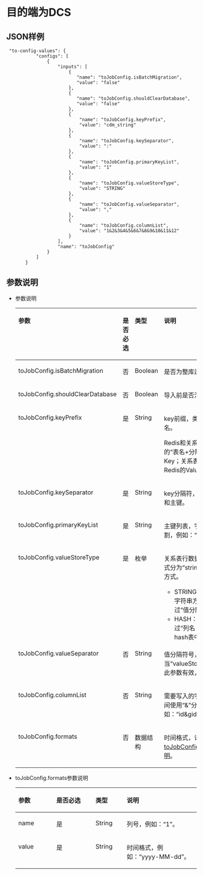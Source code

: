 # 目的端为DCS<a name="dgc_02_0303"></a>

## JSON样例<a name="zh-cn_topic_0108272802_section33401108172339"></a>

```
 "to-config-values": {
           "configs": [
               {
                   "inputs": [
                       {
                          "name": "toJobConfig.isBatchMigration",
                          "value": "false"
                       },
                       {
                          "name": "toJobConfig.shouldClearDatabase",
                          "value": "false"
                       },
                       {
                           "name": "toJobConfig.keyPrefix",
                           "value": "cdm_string"
                       },
                       {
                           "name": "toJobConfig.keySeparator",
                           "value": ":"
                       },
                       {
                           "name": "toJobConfig.primaryKeyList",
                           "value": "1"
                       },
                       {
                           "name": "toJobConfig.valueStoreType",
                           "value": "STRING"
                       },
                       {
                           "name": "toJobConfig.valueSeparator",
                           "value": ","
                       },
                       {
                           "name": "toJobConfig.columnList",
                           "value": "1&2&3&4&5&6&7&8&9&10&11&12"
                       }
                   ],
                   "name": "toJobConfig"
               }
           ]
       }
```

## 参数说明<a name="zh-cn_topic_0108272802_section16885145112454"></a>

-   参数说明

    <a name="zh-cn_topic_0108272802_table6307873415412"></a>
    <table><thead align="left"><tr id="zh-cn_topic_0108272802_row2882542015412"><th class="cellrowborder" valign="top" width="22.657734226577343%" id="mcps1.1.5.1.1"><p id="zh-cn_topic_0108272802_p5315765115412"><a name="zh-cn_topic_0108272802_p5315765115412"></a><a name="zh-cn_topic_0108272802_p5315765115412"></a>参数</p>
    </th>
    <th class="cellrowborder" valign="top" width="20.157984201579843%" id="mcps1.1.5.1.2"><p id="zh-cn_topic_0108272802_p1080249515412"><a name="zh-cn_topic_0108272802_p1080249515412"></a><a name="zh-cn_topic_0108272802_p1080249515412"></a>是否必选</p>
    </th>
    <th class="cellrowborder" valign="top" width="16.2983701629837%" id="mcps1.1.5.1.3"><p id="zh-cn_topic_0108272802_p258693615412"><a name="zh-cn_topic_0108272802_p258693615412"></a><a name="zh-cn_topic_0108272802_p258693615412"></a>类型</p>
    </th>
    <th class="cellrowborder" valign="top" width="40.885911408859116%" id="mcps1.1.5.1.4"><p id="zh-cn_topic_0108272802_p821526915412"><a name="zh-cn_topic_0108272802_p821526915412"></a><a name="zh-cn_topic_0108272802_p821526915412"></a>说明</p>
    </th>
    </tr>
    </thead>
    <tbody><tr id="zh-cn_topic_0108272802_row51350293114814"><td class="cellrowborder" valign="top" width="22.657734226577343%" headers="mcps1.1.5.1.1 "><p id="zh-cn_topic_0108272802_p65733030114814"><a name="zh-cn_topic_0108272802_p65733030114814"></a><a name="zh-cn_topic_0108272802_p65733030114814"></a>toJobConfig.isBatchMigration</p>
    </td>
    <td class="cellrowborder" valign="top" width="20.157984201579843%" headers="mcps1.1.5.1.2 "><p id="zh-cn_topic_0108272802_p22775208114814"><a name="zh-cn_topic_0108272802_p22775208114814"></a><a name="zh-cn_topic_0108272802_p22775208114814"></a>否</p>
    </td>
    <td class="cellrowborder" valign="top" width="16.2983701629837%" headers="mcps1.1.5.1.3 "><p id="zh-cn_topic_0108272802_p32852546114814"><a name="zh-cn_topic_0108272802_p32852546114814"></a><a name="zh-cn_topic_0108272802_p32852546114814"></a>Boolean</p>
    </td>
    <td class="cellrowborder" valign="top" width="40.885911408859116%" headers="mcps1.1.5.1.4 "><p id="zh-cn_topic_0108272802_p43810589114814"><a name="zh-cn_topic_0108272802_p43810589114814"></a><a name="zh-cn_topic_0108272802_p43810589114814"></a>是否为整库迁移。</p>
    </td>
    </tr>
    <tr id="zh-cn_topic_0108272802_row53262839115011"><td class="cellrowborder" valign="top" width="22.657734226577343%" headers="mcps1.1.5.1.1 "><p id="zh-cn_topic_0108272802_p19322672115011"><a name="zh-cn_topic_0108272802_p19322672115011"></a><a name="zh-cn_topic_0108272802_p19322672115011"></a>toJobConfig.shouldClearDatabase</p>
    </td>
    <td class="cellrowborder" valign="top" width="20.157984201579843%" headers="mcps1.1.5.1.2 "><p id="zh-cn_topic_0108272802_p21632561115011"><a name="zh-cn_topic_0108272802_p21632561115011"></a><a name="zh-cn_topic_0108272802_p21632561115011"></a>否</p>
    </td>
    <td class="cellrowborder" valign="top" width="16.2983701629837%" headers="mcps1.1.5.1.3 "><p id="zh-cn_topic_0108272802_p7407011115011"><a name="zh-cn_topic_0108272802_p7407011115011"></a><a name="zh-cn_topic_0108272802_p7407011115011"></a>Boolean</p>
    </td>
    <td class="cellrowborder" valign="top" width="40.885911408859116%" headers="mcps1.1.5.1.4 "><p id="zh-cn_topic_0108272802_p63097005115011"><a name="zh-cn_topic_0108272802_p63097005115011"></a><a name="zh-cn_topic_0108272802_p63097005115011"></a>导入前是否清空数据。</p>
    </td>
    </tr>
    <tr id="zh-cn_topic_0108272802_row6145707115412"><td class="cellrowborder" valign="top" width="22.657734226577343%" headers="mcps1.1.5.1.1 "><p id="zh-cn_topic_0108272802_p40748341144217"><a name="zh-cn_topic_0108272802_p40748341144217"></a><a name="zh-cn_topic_0108272802_p40748341144217"></a>toJobConfig.keyPrefix</p>
    </td>
    <td class="cellrowborder" valign="top" width="20.157984201579843%" headers="mcps1.1.5.1.2 "><p id="zh-cn_topic_0108272802_p12281354144217"><a name="zh-cn_topic_0108272802_p12281354144217"></a><a name="zh-cn_topic_0108272802_p12281354144217"></a>是</p>
    </td>
    <td class="cellrowborder" valign="top" width="16.2983701629837%" headers="mcps1.1.5.1.3 "><p id="zh-cn_topic_0108272802_p55265640144217"><a name="zh-cn_topic_0108272802_p55265640144217"></a><a name="zh-cn_topic_0108272802_p55265640144217"></a>String</p>
    </td>
    <td class="cellrowborder" valign="top" width="40.885911408859116%" headers="mcps1.1.5.1.4 "><p id="zh-cn_topic_0108272802_p32290553155944"><a name="zh-cn_topic_0108272802_p32290553155944"></a><a name="zh-cn_topic_0108272802_p32290553155944"></a>key前缀，类似关系数据库的表名。</p>
    <p id="zh-cn_topic_0108272802_p47331830144217"><a name="zh-cn_topic_0108272802_p47331830144217"></a><a name="zh-cn_topic_0108272802_p47331830144217"></a>Redis和关系表的映射：用关系表的<span class="uicontrol" id="zh-cn_topic_0108272802_uicontrol4962522916020"><a name="zh-cn_topic_0108272802_uicontrol4962522916020"></a><a name="zh-cn_topic_0108272802_uicontrol4962522916020"></a>“表名+分隔符”</span>来对应Redis的Key；关系表的一行数据对应Redis的Value。</p>
    </td>
    </tr>
    <tr id="zh-cn_topic_0108272802_row3532522715412"><td class="cellrowborder" valign="top" width="22.657734226577343%" headers="mcps1.1.5.1.1 "><p id="zh-cn_topic_0108272802_p31423427144217"><a name="zh-cn_topic_0108272802_p31423427144217"></a><a name="zh-cn_topic_0108272802_p31423427144217"></a>toJobConfig.keySeparator</p>
    </td>
    <td class="cellrowborder" valign="top" width="20.157984201579843%" headers="mcps1.1.5.1.2 "><p id="zh-cn_topic_0108272802_p62269650144217"><a name="zh-cn_topic_0108272802_p62269650144217"></a><a name="zh-cn_topic_0108272802_p62269650144217"></a>是</p>
    </td>
    <td class="cellrowborder" valign="top" width="16.2983701629837%" headers="mcps1.1.5.1.3 "><p id="zh-cn_topic_0108272802_p10676914144217"><a name="zh-cn_topic_0108272802_p10676914144217"></a><a name="zh-cn_topic_0108272802_p10676914144217"></a>String</p>
    </td>
    <td class="cellrowborder" valign="top" width="40.885911408859116%" headers="mcps1.1.5.1.4 "><p id="zh-cn_topic_0108272802_p59523723144217"><a name="zh-cn_topic_0108272802_p59523723144217"></a><a name="zh-cn_topic_0108272802_p59523723144217"></a>key分隔符，一般用来分隔关系表和主键。</p>
    </td>
    </tr>
    <tr id="zh-cn_topic_0108272802_row2888033144824"><td class="cellrowborder" valign="top" width="22.657734226577343%" headers="mcps1.1.5.1.1 "><p id="zh-cn_topic_0108272802_p32604129144824"><a name="zh-cn_topic_0108272802_p32604129144824"></a><a name="zh-cn_topic_0108272802_p32604129144824"></a>toJobConfig.primaryKeyList</p>
    </td>
    <td class="cellrowborder" valign="top" width="20.157984201579843%" headers="mcps1.1.5.1.2 "><p id="zh-cn_topic_0108272802_p23688773144824"><a name="zh-cn_topic_0108272802_p23688773144824"></a><a name="zh-cn_topic_0108272802_p23688773144824"></a>是</p>
    </td>
    <td class="cellrowborder" valign="top" width="16.2983701629837%" headers="mcps1.1.5.1.3 "><p id="zh-cn_topic_0108272802_p39742454144824"><a name="zh-cn_topic_0108272802_p39742454144824"></a><a name="zh-cn_topic_0108272802_p39742454144824"></a>String</p>
    </td>
    <td class="cellrowborder" valign="top" width="40.885911408859116%" headers="mcps1.1.5.1.4 "><p id="zh-cn_topic_0108272802_p65022171144824"><a name="zh-cn_topic_0108272802_p65022171144824"></a><a name="zh-cn_topic_0108272802_p65022171144824"></a>主键列表，字段名之间使用<span class="parmvalue" id="zh-cn_topic_0108272802_parmvalue5724612216115"><a name="zh-cn_topic_0108272802_parmvalue5724612216115"></a><a name="zh-cn_topic_0108272802_parmvalue5724612216115"></a>“&amp;”</span>分割，例如：<span class="parmvalue" id="zh-cn_topic_0108272802_parmvalue6284347216122"><a name="zh-cn_topic_0108272802_parmvalue6284347216122"></a><a name="zh-cn_topic_0108272802_parmvalue6284347216122"></a>“id&amp;gid”</span>。</p>
    </td>
    </tr>
    <tr id="zh-cn_topic_0108272802_row130765815412"><td class="cellrowborder" valign="top" width="22.657734226577343%" headers="mcps1.1.5.1.1 "><p id="zh-cn_topic_0108272802_p40468004144217"><a name="zh-cn_topic_0108272802_p40468004144217"></a><a name="zh-cn_topic_0108272802_p40468004144217"></a>toJobConfig.valueStoreType</p>
    </td>
    <td class="cellrowborder" valign="top" width="20.157984201579843%" headers="mcps1.1.5.1.2 "><p id="zh-cn_topic_0108272802_p56682864144217"><a name="zh-cn_topic_0108272802_p56682864144217"></a><a name="zh-cn_topic_0108272802_p56682864144217"></a>是</p>
    </td>
    <td class="cellrowborder" valign="top" width="16.2983701629837%" headers="mcps1.1.5.1.3 "><p id="zh-cn_topic_0108272802_p27909297144217"><a name="zh-cn_topic_0108272802_p27909297144217"></a><a name="zh-cn_topic_0108272802_p27909297144217"></a>枚举</p>
    </td>
    <td class="cellrowborder" valign="top" width="40.885911408859116%" headers="mcps1.1.5.1.4 "><p id="zh-cn_topic_0108272802_p31296545154541"><a name="zh-cn_topic_0108272802_p31296545154541"></a><a name="zh-cn_topic_0108272802_p31296545154541"></a>关系表行数据在Redis中的存储方式分为<span class="parmvalue" id="zh-cn_topic_0108272802_parmvalue52897852154541"><a name="zh-cn_topic_0108272802_parmvalue52897852154541"></a><a name="zh-cn_topic_0108272802_parmvalue52897852154541"></a>“string”</span>和<span class="parmvalue" id="zh-cn_topic_0108272802_parmvalue6318622154541"><a name="zh-cn_topic_0108272802_parmvalue6318622154541"></a><a name="zh-cn_topic_0108272802_parmvalue6318622154541"></a>“hash”</span>两种存储方式。</p>
    <a name="zh-cn_topic_0108272802_ul1233069154545"></a><a name="zh-cn_topic_0108272802_ul1233069154545"></a><ul id="zh-cn_topic_0108272802_ul1233069154545"><li>STRING：表示一行数据通过字符串方式存储，每列之间通过<span class="uicontrol" id="zh-cn_topic_0108272802_uicontrol1613916411081"><a name="zh-cn_topic_0108272802_uicontrol1613916411081"></a><a name="zh-cn_topic_0108272802_uicontrol1613916411081"></a>“值分隔符”</span>分隔。</li><li>HASH：表示一行数据通过<span class="uicontrol" id="zh-cn_topic_0108272802_uicontrol5976945816353"><a name="zh-cn_topic_0108272802_uicontrol5976945816353"></a><a name="zh-cn_topic_0108272802_uicontrol5976945816353"></a>“列名：列值”</span>的方式存储在hash表中。</li></ul>
    </td>
    </tr>
    <tr id="zh-cn_topic_0108272802_row6489782015412"><td class="cellrowborder" valign="top" width="22.657734226577343%" headers="mcps1.1.5.1.1 "><p id="zh-cn_topic_0108272802_p23762624144217"><a name="zh-cn_topic_0108272802_p23762624144217"></a><a name="zh-cn_topic_0108272802_p23762624144217"></a>toJobConfig.valueSeparator</p>
    </td>
    <td class="cellrowborder" valign="top" width="20.157984201579843%" headers="mcps1.1.5.1.2 "><p id="zh-cn_topic_0108272802_p45724355144217"><a name="zh-cn_topic_0108272802_p45724355144217"></a><a name="zh-cn_topic_0108272802_p45724355144217"></a>否</p>
    </td>
    <td class="cellrowborder" valign="top" width="16.2983701629837%" headers="mcps1.1.5.1.3 "><p id="zh-cn_topic_0108272802_p12685312144217"><a name="zh-cn_topic_0108272802_p12685312144217"></a><a name="zh-cn_topic_0108272802_p12685312144217"></a>String</p>
    </td>
    <td class="cellrowborder" valign="top" width="40.885911408859116%" headers="mcps1.1.5.1.4 "><p id="zh-cn_topic_0108272802_p20877341144217"><a name="zh-cn_topic_0108272802_p20877341144217"></a><a name="zh-cn_topic_0108272802_p20877341144217"></a>值分隔符号，当<span class="parmname" id="zh-cn_topic_0108272802_parmname293446771647"><a name="zh-cn_topic_0108272802_parmname293446771647"></a><a name="zh-cn_topic_0108272802_parmname293446771647"></a>“valueStoreType”</span>为<span class="parmvalue" id="zh-cn_topic_0108272802_parmvalue4607463416412"><a name="zh-cn_topic_0108272802_parmvalue4607463416412"></a><a name="zh-cn_topic_0108272802_parmvalue4607463416412"></a>“string”</span>时此参数有效，默认值为：<span class="parmvalue" id="zh-cn_topic_0108272802_parmvalue936926916419"><a name="zh-cn_topic_0108272802_parmvalue936926916419"></a><a name="zh-cn_topic_0108272802_parmvalue936926916419"></a>“\tab”</span>。</p>
    </td>
    </tr>
    <tr id="zh-cn_topic_0108272802_row5037735615412"><td class="cellrowborder" valign="top" width="22.657734226577343%" headers="mcps1.1.5.1.1 "><p id="zh-cn_topic_0108272802_p52978520144217"><a name="zh-cn_topic_0108272802_p52978520144217"></a><a name="zh-cn_topic_0108272802_p52978520144217"></a>toJobConfig.columnList</p>
    </td>
    <td class="cellrowborder" valign="top" width="20.157984201579843%" headers="mcps1.1.5.1.2 "><p id="zh-cn_topic_0108272802_p63401693144217"><a name="zh-cn_topic_0108272802_p63401693144217"></a><a name="zh-cn_topic_0108272802_p63401693144217"></a>否</p>
    </td>
    <td class="cellrowborder" valign="top" width="16.2983701629837%" headers="mcps1.1.5.1.3 "><p id="zh-cn_topic_0108272802_p35263486144217"><a name="zh-cn_topic_0108272802_p35263486144217"></a><a name="zh-cn_topic_0108272802_p35263486144217"></a>String</p>
    </td>
    <td class="cellrowborder" valign="top" width="40.885911408859116%" headers="mcps1.1.5.1.4 "><p id="zh-cn_topic_0108272802_p37770149144217"><a name="zh-cn_topic_0108272802_p37770149144217"></a><a name="zh-cn_topic_0108272802_p37770149144217"></a>需要写入的字段列表，字段名之间使用<span class="parmvalue" id="zh-cn_topic_0108272802_parmvalue1296851616438"><a name="zh-cn_topic_0108272802_parmvalue1296851616438"></a><a name="zh-cn_topic_0108272802_parmvalue1296851616438"></a>“&amp;”</span>分割，例如：<span class="parmvalue" id="zh-cn_topic_0108272802_parmvalue2845770316447"><a name="zh-cn_topic_0108272802_parmvalue2845770316447"></a><a name="zh-cn_topic_0108272802_parmvalue2845770316447"></a>“id&amp;gid&amp;name”</span>。</p>
    </td>
    </tr>
    <tr id="zh-cn_topic_0108272802_row5114066314427"><td class="cellrowborder" valign="top" width="22.657734226577343%" headers="mcps1.1.5.1.1 "><p id="zh-cn_topic_0108272802_p19804405144217"><a name="zh-cn_topic_0108272802_p19804405144217"></a><a name="zh-cn_topic_0108272802_p19804405144217"></a>toJobConfig.formats</p>
    </td>
    <td class="cellrowborder" valign="top" width="20.157984201579843%" headers="mcps1.1.5.1.2 "><p id="zh-cn_topic_0108272802_p60652949144217"><a name="zh-cn_topic_0108272802_p60652949144217"></a><a name="zh-cn_topic_0108272802_p60652949144217"></a>否</p>
    </td>
    <td class="cellrowborder" valign="top" width="16.2983701629837%" headers="mcps1.1.5.1.3 "><p id="zh-cn_topic_0108272802_p13941846144217"><a name="zh-cn_topic_0108272802_p13941846144217"></a><a name="zh-cn_topic_0108272802_p13941846144217"></a>数据结构</p>
    </td>
    <td class="cellrowborder" valign="top" width="40.885911408859116%" headers="mcps1.1.5.1.4 "><p id="zh-cn_topic_0108272802_p55547743144217"><a name="zh-cn_topic_0108272802_p55547743144217"></a><a name="zh-cn_topic_0108272802_p55547743144217"></a>时间格式，请参见<a href="#zh-cn_topic_0108272802_li27488828155343">toJobConfig.formats参数说明</a>。</p>
    </td>
    </tr>
    </tbody>
    </table>

-   <a name="zh-cn_topic_0108272802_li27488828155343"></a>toJobConfig.formats参数说明

    <a name="zh-cn_topic_0108272802_t4477f05d1bc94e6585dbf45b426fe73b"></a>
    <table><thead align="left"><tr id="zh-cn_topic_0108272802_r006f9b6d73e34ee38a8da48d147b1c3d"><th class="cellrowborder" valign="top" width="20.987901209879013%" id="mcps1.1.5.1.1"><p id="zh-cn_topic_0108272802_a618d428378ff442781fa69141f57133c"><a name="zh-cn_topic_0108272802_a618d428378ff442781fa69141f57133c"></a><a name="zh-cn_topic_0108272802_a618d428378ff442781fa69141f57133c"></a>参数</p>
    </th>
    <th class="cellrowborder" valign="top" width="21.567843215678433%" id="mcps1.1.5.1.2"><p id="zh-cn_topic_0108272802_a96a07b646a644893909fe84615e3bbc6"><a name="zh-cn_topic_0108272802_a96a07b646a644893909fe84615e3bbc6"></a><a name="zh-cn_topic_0108272802_a96a07b646a644893909fe84615e3bbc6"></a>是否必选</p>
    </th>
    <th class="cellrowborder" valign="top" width="17.25827417258274%" id="mcps1.1.5.1.3"><p id="zh-cn_topic_0108272802_a3da9057af16440649870696d74c7ef77"><a name="zh-cn_topic_0108272802_a3da9057af16440649870696d74c7ef77"></a><a name="zh-cn_topic_0108272802_a3da9057af16440649870696d74c7ef77"></a>类型</p>
    </th>
    <th class="cellrowborder" valign="top" width="40.18598140185981%" id="mcps1.1.5.1.4"><p id="zh-cn_topic_0108272802_ac62dfcfb79394987b66d2878c3613c57"><a name="zh-cn_topic_0108272802_ac62dfcfb79394987b66d2878c3613c57"></a><a name="zh-cn_topic_0108272802_ac62dfcfb79394987b66d2878c3613c57"></a>说明</p>
    </th>
    </tr>
    </thead>
    <tbody><tr id="zh-cn_topic_0108272802_rf8412f8b38204d1aaffe11495490bbdf"><td class="cellrowborder" valign="top" width="20.987901209879013%" headers="mcps1.1.5.1.1 "><p id="zh-cn_topic_0108272802_a08e134ceba9449b2966538d4df4370c1"><a name="zh-cn_topic_0108272802_a08e134ceba9449b2966538d4df4370c1"></a><a name="zh-cn_topic_0108272802_a08e134ceba9449b2966538d4df4370c1"></a>name</p>
    </td>
    <td class="cellrowborder" valign="top" width="21.567843215678433%" headers="mcps1.1.5.1.2 "><p id="zh-cn_topic_0108272802_abd29c5b76a954984b63731ec0cfd8a3e"><a name="zh-cn_topic_0108272802_abd29c5b76a954984b63731ec0cfd8a3e"></a><a name="zh-cn_topic_0108272802_abd29c5b76a954984b63731ec0cfd8a3e"></a>是</p>
    </td>
    <td class="cellrowborder" valign="top" width="17.25827417258274%" headers="mcps1.1.5.1.3 "><p id="zh-cn_topic_0108272802_aff5ea15506b343b8a2bb3b643da845e7"><a name="zh-cn_topic_0108272802_aff5ea15506b343b8a2bb3b643da845e7"></a><a name="zh-cn_topic_0108272802_aff5ea15506b343b8a2bb3b643da845e7"></a>String</p>
    </td>
    <td class="cellrowborder" valign="top" width="40.18598140185981%" headers="mcps1.1.5.1.4 "><p id="zh-cn_topic_0108272802_ab83a5ff86b694422a9ddcff4c2ac3f83"><a name="zh-cn_topic_0108272802_ab83a5ff86b694422a9ddcff4c2ac3f83"></a><a name="zh-cn_topic_0108272802_ab83a5ff86b694422a9ddcff4c2ac3f83"></a>列号，例如：<span class="parmvalue" id="zh-cn_topic_0108272802_pb23c9f7a2da0470dacd54efded1f0766"><a name="zh-cn_topic_0108272802_pb23c9f7a2da0470dacd54efded1f0766"></a><a name="zh-cn_topic_0108272802_pb23c9f7a2da0470dacd54efded1f0766"></a>“1”</span>。</p>
    </td>
    </tr>
    <tr id="zh-cn_topic_0108272802_r3a96a7d4a75244d597ac1fdc77be8d63"><td class="cellrowborder" valign="top" width="20.987901209879013%" headers="mcps1.1.5.1.1 "><p id="zh-cn_topic_0108272802_ab915fc2b472b492c82e9567cb97a6fb5"><a name="zh-cn_topic_0108272802_ab915fc2b472b492c82e9567cb97a6fb5"></a><a name="zh-cn_topic_0108272802_ab915fc2b472b492c82e9567cb97a6fb5"></a>value</p>
    </td>
    <td class="cellrowborder" valign="top" width="21.567843215678433%" headers="mcps1.1.5.1.2 "><p id="zh-cn_topic_0108272802_a648e844f17ec4610919a4724b588a213"><a name="zh-cn_topic_0108272802_a648e844f17ec4610919a4724b588a213"></a><a name="zh-cn_topic_0108272802_a648e844f17ec4610919a4724b588a213"></a>是</p>
    </td>
    <td class="cellrowborder" valign="top" width="17.25827417258274%" headers="mcps1.1.5.1.3 "><p id="zh-cn_topic_0108272802_ade2ba95d5ebb47928f648480dd039c4e"><a name="zh-cn_topic_0108272802_ade2ba95d5ebb47928f648480dd039c4e"></a><a name="zh-cn_topic_0108272802_ade2ba95d5ebb47928f648480dd039c4e"></a>String</p>
    </td>
    <td class="cellrowborder" valign="top" width="40.18598140185981%" headers="mcps1.1.5.1.4 "><p id="zh-cn_topic_0108272802_a48836c62e216482a9f510b0d7401dc3a"><a name="zh-cn_topic_0108272802_a48836c62e216482a9f510b0d7401dc3a"></a><a name="zh-cn_topic_0108272802_a48836c62e216482a9f510b0d7401dc3a"></a>时间格式，例如：<span class="parmvalue" id="zh-cn_topic_0108272802_p2723e15ad7b04a7ab2b817b91f055254"><a name="zh-cn_topic_0108272802_p2723e15ad7b04a7ab2b817b91f055254"></a><a name="zh-cn_topic_0108272802_p2723e15ad7b04a7ab2b817b91f055254"></a>“yyyy-MM-dd”</span>。</p>
    </td>
    </tr>
    </tbody>
    </table>


